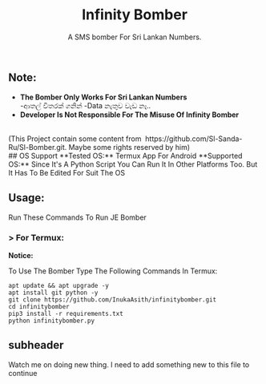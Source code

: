 <h1 align="center">Infinity Bomber</h1>
<p align="center">A SMS bomber For Sri Lankan Numbers.</p><br>

## Note:
- **The Bomber Only Works For Sri Lankan Numbers** <br>
-ආතල් විතරක් ගනින්
-Data නැතුව වැඩ නෑ..<br>
- **Developer Is Not Responsible For The Misuse Of Infinity Bomber**
<br>
(This Project contain some content from  https://github.com/Sl-Sanda-Ru/Sl-Bomber.git. Maybe some rights reserved by him)<br>
## OS Support
**Tested OS:**
Termux App For Android
**Supported OS:**
Since It's A Python Script You Can Run It In Other Platforms Too. But It Has To Be Edited For Suit The OS

## Usage:

Run These Commands To Run JE Bomber

### > For Termux:

**Notice:** 

To Use The Bomber Type The Following Commands In Termux:
```
apt update && apt upgrade -y
apt install git python -y
git clone https://github.com/InukaAsith/infinitybomber.git
cd infinitybomber
pip3 install -r requirements.txt
python infinitybomber.py
```

## subheader 
Watch me on doing new thing.
I need to add something new to this file to continue



